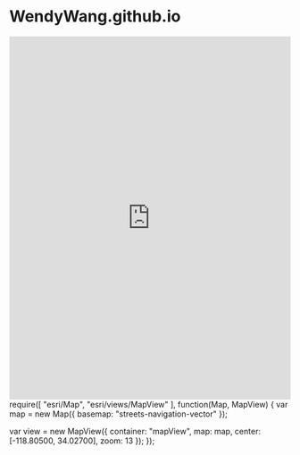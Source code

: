 # WendyWang.github.io
<iframe src='https://cdn.knightlab.com/libs/timeline3/latest/embed/index.html?source=1B2n6Et8u7TaDUFyYU_QTZvQNmnppvyrLHioHajG6ZXs&font=Default&lang=en&initial_zoom=2&height=650' width='100%' height='650' webkitallowfullscreen mozallowfullscreen allowfullscreen frameborder='0'></iframe>
<script src="https://storymaps.arcgis.com/stories/7e448e88453b457fb855433eae88bc07/edit"></script>
<div id="mapView"></div>
require([
  "esri/Map",
  "esri/views/MapView"
], function(Map, MapView) {
  var map = new Map({
    basemap: "streets-navigation-vector"
  });

  var view = new MapView({
    container: "mapView",
    map: map,
    center: [-118.80500, 34.02700],
    zoom: 13
  });
});
